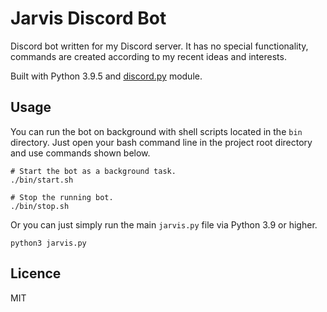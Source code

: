 # Jarvis Discord Bot

Discord bot written for my Discord server. It has no special functionality, commands are created according to my recent ideas and interests.

Built with Python 3.9.5 and [discord.py](https://github.com/Rapptz/discord.py) module.

## Usage

You can run the bot on background with shell scripts located in the `bin` directory. Just open your bash command line in the project root directory and use commands shown below.

```
# Start the bot as a background task.
./bin/start.sh

# Stop the running bot.
./bin/stop.sh
```

Or you can just simply run the main `jarvis.py` file via Python 3.9 or higher.

```
python3 jarvis.py
```

## Licence
MIT
